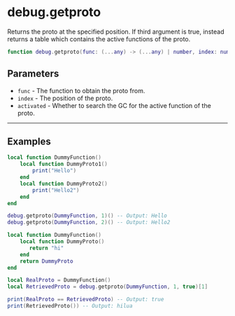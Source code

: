 # debug.getproto

Returns the proto at the specified position. If third argument is true, instead returns a table which contains the active functions of the proto.

```lua
function debug.getproto(func: (...any) -> (...any) | number, index: number, activated: boolean?): (...any) -> (...any) | { (...any) -> (...any) } 
```

## Parameters

* `func` - The function to obtain the proto from.
* `index` - The position of the proto.
* `activated` - Whether to search the GC for the active function of the proto.

***

## Examples

```lua
local function DummyFunction()
    local function DummyProto1()
        print("Hello")
    end
    local function DummyProto2() 
        print("Hello2")
    end
end

debug.getproto(DummyFunction, 1)() -- Output: Hello
debug.getproto(DummyFunction, 2)() -- Output: Hello2
```

```lua
local function DummyFunction()
    local function DummyProto()
       return "hi"
    end
    return DummyProto
end

local RealProto = DummyFunction()
local RetrievedProto = debug.getproto(DummyFunction, 1, true)[1]

print(RealProto == RetrievedProto) -- Output: true
print(RetrievedProto()) -- Output: hilua
```
